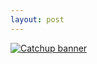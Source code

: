 ```yaml
---
layout: post
---
```


[![Catchup banner](https://github.com/hzsweers/CatchUp/raw/master/app/src/main/play/listings/en-US/feature-graphic/feature.png?raw=true)](https://github.com/hzsweers/CatchUp)
